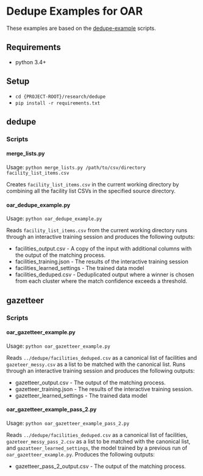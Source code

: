 # Dedupe Examples for OAR

These examples are based on the
[dedupe-example](https://github.com/dedupeio/dedupe-examples/) scripts.

## Requirements

- python 3.4+

## Setup

- `cd {PROJECT-ROOT}/research/dedupe`
- `pip install -r requirements.txt`

## dedupe

### Scripts

#### merge_lists.py

Usage: `python merge_lists.py /path/to/csv/directory facility_list_items.csv`

Creates `facility_list_items.csv` in the current working directory by combining
all the facility list CSVs in the specified source directory.

#### oar_dedupe_example.py

Usage: `python oar_dedupe_example.py`

Reads `facility_list_items.csv` from the current working directory runs through
an interactive training session and produces the following outputs:

  - facilities_output.csv - A copy of the input with additional columns with the
    output of the matching process.
  - facilities_training.json - The results of the interactive training session
  - facilities_learned_settings - The trained data model
  - facilities_deduped.csv - Deduplicated output where a winner is chosen from
    each cluster where the match confidence exceeds a threshold.

## gazetteer

### Scripts

#### oar_gazetteer_example.py

Usage: `python oar_gazetteer_example.py`

Reads `../dedupe/facilities_deduped.csv` as a canonical list of facilities and
`gazeteer_messy.csv` as a list to be matched with the canonical list. Runs
through an interactive training session and produces the following outputs:

  - gazetteer_output.csv - The output of the matching process.
  - gazetteer_training.json - The results of the interactive training session.
  - gazetteer_learned_settings - The trained data model


#### oar_gazetteer_example_pass_2.py

Usage: `python oar_gazetteer_example_pass_2.py`

Reads `../dedupe/facilities_deduped.csv` as a canonical list of facilities,
`gazeteer_messy_pass_2.csv` as a list to be matched with the canonical list, and
`gazatteer_learned_settings`, the model trained by a previous run of
`oar_gazetteer_example.py`. Produces the following outputs:

  - gazetteer_pass_2_output.csv - The output of the matching process.
